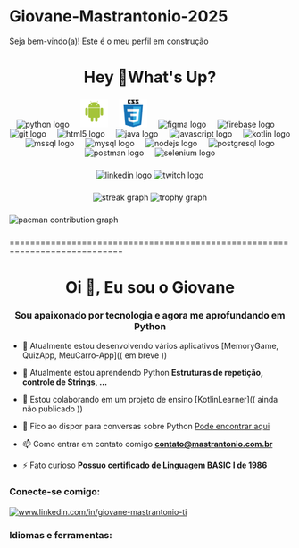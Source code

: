 # Giovane-Mastrantonio-2025
Seja bem-vindo(a)! Este é o meu perfil em construção


<h1 align="center">Hey 👋What's Up?</h1>

###

<div align="center">
  <img src="https://skillicons.dev/icons?i=py" height="70" alt="python logo"  />
  <img width="12" />
  <img src="https://raw.githubusercontent.com/devicons/devicon/master/icons/android/android-original-wordmark.svg" alt="android" height="50"  />
  <img width="12" />
  <img src="https://raw.githubusercontent.com/devicons/devicon/master/icons/css3/css3-original-wordmark.svg" alt="css3" height="50"  />
  <img width="12" />

  <img src="https://skillicons.dev/icons?i=figma" height="70" alt="figma logo" />
  <img width="12" />

  <img src="https://skillicons.dev/icons?i=firebase" height="70" alt="firebase logo" />
  <img width="12" />

  <img src="https://skillicons.dev/icons?i=git" height="70" alt="git logo" />
  <img width="12" />

  <img src="https://skillicons.dev/icons?i=html" height="70" alt="html5 logo" />
  <img width="12" />

  <img src="https://skillicons.dev/icons?i=java" height="70" alt="java logo" />
  <img width="12" />

  <img src="https://skillicons.dev/icons?i=javascript" height="70" alt="javascript logo" />
  <img width="12" />

  <img src="https://skillicons.dev/icons?i=kotlin" height="70" alt="kotlin logo" />
  <img width="12" />

  <img src="https://www.svgrepo.com/show/303229/microsoft-sql-server-logo.svg" height="70" alt="mssql logo" />
  <img width="12" />

  <img src="https://skillicons.dev/icons?i=mysql" height="70" alt="mysql logo" />
  <img width="12" />

  <img src="https://skillicons.dev/icons?i=nodejs" height="70" alt="nodejs logo" />
  <img width="12" />

  <img src="https://skillicons.dev/icons?i=postgres" height="70" alt="postgresql logo" />
  <img width="12" />

  <img src="https://www.vectorlogo.zone/logos/getpostman/getpostman-icon.svg" height="70" alt="postman logo" />
  <img width="12" />

  <img src="https://raw.githubusercontent.com/detain/svg-logos/780f25886640cef088af994181646db2f6b1a3f8/svg/selenium-logo.svg" height="50" alt="selenium logo" />
  
</div>

###

<div align="center">
  <a href="https://www.linkedin.com/in/giovane-mastrantonio-ti" target="_blank" rel="noreferrer"> <img src="https://img.shields.io/static/v1?message=LinkedIn&logo=linkedin&label=&color=0077B5&logoColor=white&labelColor=&style=for-the-badge" height="25" alt="linkedin logo"  /> </a>

  <img src="https://img.shields.io/static/v1?message=Twitch&logo=twitch&label=&color=9146FF&logoColor=white&labelColor=&style=for-the-badge" height="25" alt="twitch logo"  />

</div>

###

<div align="center">
  <img src="https://streak-stats.demolab.com?user=giovane-mastrantonio&locale=en&mode=daily&theme=dracula&hide_border=false&border_radius=5&order=3" height="150" alt="streak graph"  />
  <img src="https://github-profile-trophy.vercel.app?username=giovane-mastrantonio&theme=dracula&column=-1&row=1&margin-w=8&margin-h=8&no-bg=false&no-frame=false&order=4" height="150" alt="trophy graph"  />
</div>

###

<picture>
  <source media="(prefers-color-scheme: dark)" srcset="https://raw.githubusercontent.com/maurodesouza/maurodesouza/output/pacman-contribution-graph-dark.svg">
  <source media="(prefers-color-scheme: light)" srcset="https://raw.githubusercontent.com/maurodesouza/maurodesouza/output/pacman-contribution-graph.svg">
  <img alt="pacman contribution graph" src="https://raw.githubusercontent.com/maurodesouza/maurodesouza/output/pacman-contribution-graph.svg">
</picture>

###

============================================================================

<h1 align="center">Oi 👋, Eu sou o Giovane</h1>
<h3 align="center">Sou apaixonado por tecnologia e agora me aprofundando em Python</h3>


- 🔭 Atualmente estou desenvolvendo vários aplicativos [MemoryGame, QuizApp, MeuCarro-App](( em breve ))

- 🌱 Atualmente estou aprendendo Python **Estruturas de repetição, controle de Strings, ...**

- 👯 Estou colaborando em um projeto de ensino [KotlinLearner](( ainda não publicado ))

- 🤝 Fico ao dispor para conversas sobre Python [Pode encontrar aqui](https://mastrantonio.com.br/)

- 📫 Como entrar em contato comigo **contato@mastrantonio.com.br**

- ⚡ Fato curioso **Possuo certificado de Linguagem BASIC I de 1986**

<h3 align="left">Conecte-se comigo:</h3>
<p align="left">
<a href="https://linkedin.com/in/www.linkedin.com/in/giovane-mastrantonio-ti" target="blank"><img align="center" src="https://raw.githubusercontent.com/rahuldkjain/github-profile-readme-generator/master/src/images/icons/Social/linked-in-alt.svg" alt="www.linkedin.com/in/giovane-mastrantonio-ti" height="30" width="40" /></a>
</p>

<h3 align="left">Idiomas e ferramentas:</h3>
<p align="left"> 


